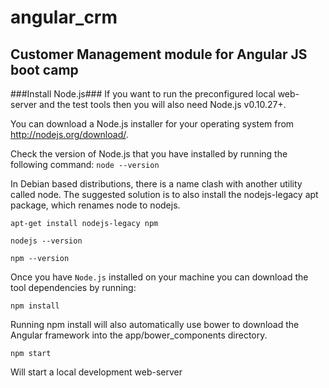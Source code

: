 # angular_crm
## Customer Management module for Angular JS boot camp ##

###Install Node.js###
If you want to run the preconfigured local web-server and the test tools then you will also need Node.js v0.10.27+.

You can download a Node.js installer for your operating system from http://nodejs.org/download/.

Check the version of Node.js that you have installed by running the following command:
`node --version`

In Debian based distributions, there is a name clash with another utility called node. The suggested solution is to also install the nodejs-legacy apt package, which renames node to nodejs.

`apt-get install nodejs-legacy npm`

`nodejs --version`

`npm --version`

Once you have `Node.js` installed on your machine you can download the tool dependencies by running:

`npm install`

Running npm install will also automatically use bower to download the Angular framework into the app/bower_components directory.

`npm start`

Will start a local development web-server
